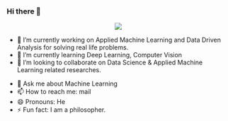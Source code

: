 ### Hi there 👋

<p align="center">
      <img src ="https://github-readme-stats.vercel.app/api?username=skinan&show_icons=true&count_private=true&theme=default&hide_border=false&include_all_commits=true">
</p>

<!-- skinan/skinan is a ✨ _special_ ✨ repository because its `README.md` (this file) appears on your GitHub profile.
Here are some ideas to get you started:
-->

- 🔭 I’m currently working on Applied Machine Learning and Data Driven Analysis for solving real life problems. 
- 🌱 I’m currently learning Deep Learning, Computer Vision
- 👯 I’m looking to collaborate on Data Science & Applied Machine Learning related researches.
<!-- - 🤔 I’m looking for help with --> 
- 💬 Ask me about Machine Learning
- 📫 How to reach me: mail
- 😄 Pronouns: He
- ⚡ Fun fact: I am a philosopher.

